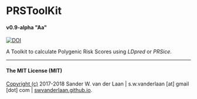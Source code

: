 PRSToolKit
==========
#### v0.9-alpha "Aa"
[![DOI](https://zenodo.org/badge/128260489.svg)](https://zenodo.org/badge/latestdoi/128260489)

A Toolkit to calculate Polygenic Risk Scores using _LDpred_ or _PRSice_.


--------------

#### The MIT License (MIT)
[Copyright (c)](copyright.md) 2017-2018 Sander W. van der Laan | s.w.vanderlaan [at] gmail [dot] com | [swvanderlaan.github.io](https://swvanderlaan.github.io).
